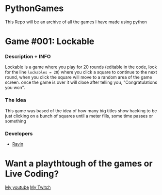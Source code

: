 # PythonGames
This Repo will be an archive of all the games I have made using python


# Game #001: Lockable
### Description + INFO
Lockable is a game where you play for 20 rounds (editable in the code, look for the line `lockables = 20`) where you click a square to continue to the next round, when you click the square will move to a random area of the game screen. once the game is over it will close after telling you, "Congratulations you won".

### The Idea
This game was based of the idea of how many big titles show hacking to be just clicking on a bunch of squares until a meter fills, some time passes or something

### Developers
- [Ravin](https://github.com/RavinClaw)

# Want a playthtough of the games or Live Coding?
[My youtube](https://youtube.com/@RavinClaw)
[My Twitch](https://twitch.tv/theunderbringer)
